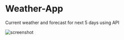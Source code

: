 # Weather-App
Current weather and forecast for next 5 days using API

![screenshot](https://github.com/obipez/Weather-App/blob/master/Weather%20App.png)
